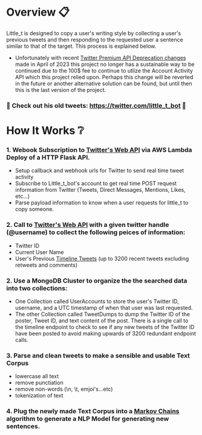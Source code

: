 # Overview 📋
Little_t is designed to copy a user's writing style by collecting a user's previous tweets and then responding to the requested user a sentence similar to that of the target. This process is explained below. 
- Unfortunately with recent [Twitter Premium API Deprecation changes](https://twittercommunity.com/t/deprecating-the-premium-v1-1-api/191092) made in April of 2023 this project no longer has a sustainable way to be continued due to the 100$ fee to continue to utlize the Account Activity API which this project relied upon. Perhaps this change will be reverted in the future or another alternative solution can be found, but until then this is the last version of the project. 


### 🐣 Check out his old tweets: https://twitter.com/little_t_bot 🐣
# How It Works ❔

### 1. Webook Subscription to [Twitter's Web API](https://developer.twitter.com/en/docs/twitter-api/enterprise/account-activity-api/quick-start/enterprise-account-activity-api) via AWS Lambda Deploy of a HTTP Flask API. 
- Setup callback and webhook urls for Twitter to send real time tweet activity 
- Subscribe to Little_t_bot's account to get real time POST request information from Twitter (Tweets, Direct Messages, Mentions, Likes, etc...)
- Parse payload information to know when a user requests for little_t to copy someone.

### 2. Call to [Twitter's Web API](https://developer.twitter.com/en/docs/twitter-api) with a given twitter handle (@username) to collect the following peices of information:
  - Twitter ID
  - Current User Name
  - User's Previous [Timeline Tweets](https://developer.twitter.com/en/docs/twitter-api/v1/tweets/timelines/overview) (up to 3200 recent tweets excluding retweets and comments) 

### 2. Use a MongoDB Cluster to organize the the searched data into two collections:
  - One Collection called UserAccounts to store the user's Twitter ID, username, and a UTC timestamp of when that user was last requested. 
  - The other Collection called TweetDumps to dump the Twitter ID of the poster, Tweet ID, and text content of the post. There is a single call to the timeline endpoint to check to see if any new tweets of the Twitter ID have been posted to avoid making upwards of 3200 redundant endpoint calls.
  
### 3. Parse and clean tweets to make a sensible and usable Text Corpus 
- lowercase all text
- remove punctiation
- remove non-words (\n, \t, emjoi's...etc)
- tokenization of text

### 4. Plug the newly made Text Corpus into a [Markov Chains](https://en.wikipedia.org/wiki/Markov_chain) algorithm to generate a NLP Model for generating new sentences. 
